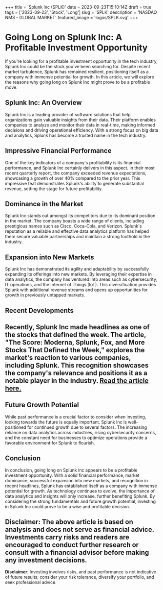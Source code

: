 +++
title = 'Splunk Inc (SPLK)'
date = 2023-09-23T15:10:14Z
draft = true
tags = ['2023-09-23', 'Stock', 'Long']
slug = 'SPLK'
description = 'NASDAQ NMS - GLOBAL MARKET'
featured_image = 'logos/SPLK.svg'
+++
# Going Long on Splunk Inc: A Profitable Investment Opportunity

If you're looking for a profitable investment opportunity in the tech industry, Splunk Inc could be the stock you've been searching for. Despite recent market turbulence, Splunk has remained resilient, positioning itself as a company with immense potential for growth. In this article, we will explore the reasons why going long on Splunk Inc might prove to be a profitable move.

## Splunk Inc: An Overview

Splunk Inc is a leading provider of software solutions that help organizations gain valuable insights from their data. Their platform enables companies to analyze and monitor their data in real-time, making informed decisions and driving operational efficiency. With a strong focus on big data and analytics, Splunk has become a trusted name in the tech industry.

## Impressive Financial Performance

One of the key indicators of a company's profitability is its financial performance, and Splunk Inc certainly delivers in this aspect. In their most recent quarterly report, the company exceeded revenue expectations, showcasing a growth of over 40% compared to the prior year. This impressive feat demonstrates Splunk's ability to generate substantial revenue, setting the stage for future profitability.

## Dominance in the Market

Splunk Inc stands out amongst its competitors due to its dominant position in the market. The company boasts a wide range of clients, including prestigious names such as Cisco, Coca-Cola, and Verizon. Splunk's reputation as a reliable and effective data analytics platform has helped them secure valuable partnerships and maintain a strong foothold in the industry.

## Expansion into New Markets

Splunk Inc has demonstrated its agility and adaptability by successfully expanding its offerings into new markets. By leveraging their expertise in data analytics, the company has ventured into areas such as cybersecurity, IT operations, and the Internet of Things (IoT). This diversification provides Splunk with additional revenue streams and opens up opportunities for growth in previously untapped markets.

## Recent Developments

## Recently, Splunk Inc made headlines as one of the stocks that defined the week. The article, "The Score: Moderna, Splunk, Fox, and More Stocks That Defined the Week," explores the market's reaction to various companies, including Splunk. This recognition showcases the company's relevance and positions it as a notable player in the industry. [Read the article here.](https://finance.yahoo.com/m/20625b3d-d30a-37ab-adca-08535eaf7d1b/the-score%3A-moderna%2C-splunk%2C.html)

## Future Growth Potential

While past performance is a crucial factor to consider when investing, looking towards the future is equally important. Splunk Inc is well-positioned for continued growth due to several factors. The increasing reliance on data analytics across industries, rising cybersecurity concerns, and the constant need for businesses to optimize operations provide a favorable environment for Splunk to flourish.

## Conclusion

In conclusion, going long on Splunk Inc appears to be a profitable investment opportunity. With a solid financial performance, market dominance, successful expansion into new markets, and recognition in recent headlines, Splunk has established itself as a company with immense potential for growth. As technology continues to evolve, the importance of data analytics and insights will only increase, further benefiting Splunk. By considering the strong fundamentals and future growth potential, investing in Splunk Inc could prove to be a wise and profitable decision.

## Disclaimer: The above article is based on analysis and does not serve as financial advice. Investments carry risks and readers are encouraged to conduct further research or consult with a financial advisor before making any investment decisions.


**Disclaimer**: Investing involves risks, and past performance is not indicative of future results; consider your risk tolerance, diversify your portfolio, and seek professional advice.
